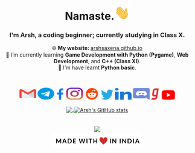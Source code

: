 <h1 align="center">Namaste.<img src="https://raw.githubusercontent.com/ABSphreak/ABSphreak/master/gifs/Hi.gif" width="40px" /></h1>
<h3 align="center">I'm Arsh, a coding beginner; currently studying in Class X.</h3>
<p align="center">
  🌐 <b>My website: </b><a href="https://arshsaxena.github.io">arshsaxena.github.io</a> <br>
  🌱 I’m currently learning <b>Game Development with Python (Pygame)</b>, <b>Web Development</b>, and <b>C++ (Class XI)</b>.<br>    
  💬 I’m have learnt <b>Python basic</b>.</p>
<br>
<p align="center">
  <a href="mailto:arsh.saxena02@gmail.com" target="blank"><img src="https://raw.githubusercontent.com/arshsaxena/arshsaxena/d2a0b844ce50067559feb078c6d458ada1b8c101/icons/gmail.svg" height="32" width="44"></a>
  <a href="https://t.me/arshsaxena" target="blank"><img src="https://raw.githubusercontent.com/arshsaxena/arshsaxena/f4bb535edf6fb700dcc4c65c386594849643a4dc/icons/telegram.svg" height="32" width="44"></a>&nbsp;
  <a href="https://facebook.com/arsh.saxena02" target="blank"><img src="https://raw.githubusercontent.com/arshsaxena/arshsaxena/main/icons/facebook.png" height="30" width="16"></a>&nbsp;
  <a href="https://instagram.com/arsh.saxena02" target="blank"><img src="https://raw.githubusercontent.com/arshsaxena/arshsaxena/f4bb535edf6fb700dcc4c65c386594849643a4dc/icons/instagram.svg" height="32" width="44"></a>&nbsp;
  <a href="https://www.reddit.com/u/arshsaxena" target="blank"><img src="https://raw.githubusercontent.com/arshsaxena/arshsaxena/main/icons/reddit.png" height="31" width="32"></a>&nbsp;
  <a href="https://www.twitter.com/arshsaxena02" target="blank"><img src="https://raw.githubusercontent.com/arshsaxena/arshsaxena/main/icons/twitter.svg" height="27" width="33"></a>
  <a href="https://www.linkedin.com/in/arshsaxena/" target="blank"><img src="https://raw.githubusercontent.com/arshsaxena/arshsaxena/main/icons/linkedin.svg" height="31" width="44"></a>
  <a href="https://dsc.bio/arshsaxena" target="blank"><img src="https://raw.githubusercontent.com/arshsaxena/arshsaxena/main/icons/discord.png" height="31" width="44"></a>
  <a href="https://gaana.com/playlist/arshsaxena-aaahx-favorite" target="blank"><img src="https://raw.githubusercontent.com/arshsaxena/arshsaxena/main/icons/gaana.png" height="30" width="20"></a>&nbsp;
  <a href="https://www.youtube.com/channel/UC8QAtZHZy9DApConhuO5n-A" target="blank"><img src="https://raw.githubusercontent.com/arshsaxena/arshsaxena/main/icons/youtube.png" height="25" width="35"></a>
</p>
<p align="center">
<a href="https://github.com/arshsaxena/arshsaxena" align="center">
  <img align="center" height="160" src="https://github-readme-stats.anuraghazra1.vercel.app/api/top-langs/?username=arshsaxena&layout=compact&theme=dark">
</a>
<a href="https://github.com/arshsaxena/arshsaxena">
  <img align="center" height="160" src="https://github-readme-stats.anuraghazra1.vercel.app/api?username=arshsaxena&show_icons=true&include_all_commits=true&theme=dark" alt="Arsh's GitHub stats">
</a>
  <br><br><br>
  <img src="https://profile-counter.glitch.me/arshsaxena/count.svg" /><br>
  <img src="https://raw.githubusercontent.com/arshsaxena/arshsaxena/main/images/india.png" height="40" />
</p>
